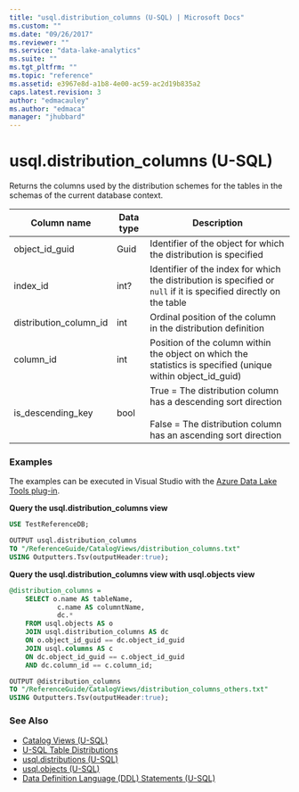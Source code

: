 ```yaml
---
title: "usql.distribution_columns (U-SQL) | Microsoft Docs"
ms.custom: ""
ms.date: "09/26/2017"
ms.reviewer: ""
ms.service: "data-lake-analytics"
ms.suite: ""
ms.tgt_pltfrm: ""
ms.topic: "reference"
ms.assetid: e3967e8d-a1b8-4e00-ac59-ac2d19b835a2
caps.latest.revision: 3
author: "edmacauley"
ms.author: "edmaca"
manager: "jhubbard"
---
```

# usql.distribution_columns (U-SQL)
Returns the columns used by the distribution schemes for the tables in the schemas of the current database context.

Column name  |Data type  |Description  
---------|---------|---------
object_id_guid     |Guid         |Identifier of the object for which the distribution is specified         
index_id     |int?         |Identifier of the index for which the distribution is specified or `null` if it is specified directly on the table         
distribution_column_id     |int         |Ordinal position of the column in the distribution definition         
column_id     |int         |Position of the column within the object on which the statistics is specified (unique within object_id_guid)         
is_descending_key     |bool         |True = The distribution column has a descending sort direction<br><br> False = The distribution column has an ascending sort direction  


### Examples
The examples can be executed in Visual Studio with the [Azure Data Lake Tools plug-in](https://www.microsoft.com/download/details.aspx?id=49504). 

**Query the usql.distribution_columns view**
```sql
USE TestReferenceDB;

OUTPUT usql.distribution_columns
TO "/ReferenceGuide/CatalogViews/distribution_columns.txt"
USING Outputters.Tsv(outputHeader:true);
```

**Query the usql.distribution_columns view with usql.objects view**
```sql
@distribution_columns =
    SELECT o.name AS tableName,
            c.name AS columntName,
            dc.*
    FROM usql.objects AS o
    JOIN usql.distribution_columns AS dc
    ON o.object_id_guid == dc.object_id_guid
    JOIN usql.columns AS c
    ON dc.object_id_guid == c.object_id_guid
    AND dc.column_id == c.column_id;

OUTPUT @distribution_columns
TO "/ReferenceGuide/CatalogViews/distribution_columns_others.txt"
USING Outputters.Tsv(outputHeader:true);  
```

### See Also
* [Catalog Views (U-SQL)](catalog-views-u-sql.md)
* [U-SQL Table Distributions ](create-table-u-sql-creating-a-table-with-schema.md#dis_sch)
* [usql.distributions (U-SQL)](usql-distributions-u-sql.md) 
* [usql.objects (U-SQL)](usql-objects-u-sql.md)
* [Data Definition Language (DDL) Statements (U-SQL)](data-definition-language-ddl-statements-u-sql.md)


